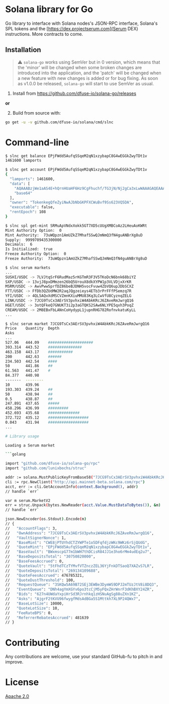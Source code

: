 # Solana library for Go

Go library to interface with Solana nodes's JSON-RPC interface, Solana's SPL tokens and the
[https://dex.projectserum.com](Serum DEX) instructions.  More contracts to come.

## Installation

> :warning: `solana-go` works using SemVer but in 0 version, which means that the 'minor' will be changed when some broken changes are introduced into the application, and the 'patch' will be changed when a new feature with new changes is added or for bug fixing. As soon as v1.0.0 be released, `solana-go` will start to use SemVer as usual.

1. Install from https://github.com/dfuse-io/solana-go/releases

**or**

2. Build from source with:

```bash
go get -u -v github.com/dfuse-io/solana/cmd/slnc
```

# Command-line

```bash
$ slnc get balance EPjFWdd5AufqSSqeM2qN1xzybapC8G4wEGGkZwyTDt1v
1461600 lamports

$ slnc get account EPjFWdd5AufqSSqeM2qN1xzybapC8G4wEGGkZwyTDt1v
{
  "lamports": 1461600,
  "data": [
    "AQAAABzjWe1aAS4E+hQrnHUaHF6Hz9CgFhuchf/TG3jN/Nj2gCa3xLwWAAAGAQEAAAAqnl7btTwEZ5CY/3sSZRcUQ0/AjFYqmjuGEQXmctQicw==",
    "base64"
  ],
  "owner": "TokenkegQfeZyiNwAJbNbGKPFXCWuBvf9Ss623VQ5DA",
  "executable": false,
  "rentEpoch": 108
}

$ slnc spl get-mint SRMuApVNdxXokk5GT7XD5cUUgXMBCoAz2LHeuAoKWRt
Mint Authority Option:  0
Mint Authority:  73uWQpzn1AmUZkZ7MhafSSwQJmNmQ3fN4guANBrXg8uD
Supply:  9999709435300000
Decimals:  6
Is Initialized:  true
Freeze Authority Option:  0
Freeze Authority:  73uWQpzn1AmUZkZ7MhafSSwQJmNmQ3fN4guANBrXg8uD

$ slnc serum markets
...
SUSHI/USDC -> 7LVJtqSrF6RudMaz5rKGTmR3F3V5TKoDcN6bnk68biYZ
SXP/USDC -> 13vjJ8pxDMmzen26bQ5UrouX8dkXYPW1p3VLVDjxXrKR
MSRM/USDC -> AwvPwwSprfDZ86beBJDNH5vocFvuw4ZbVQ6upJDbSCXZ
FTT/USDC -> FfDb3QZUdMW2R2aqJQgzeieys4ETb3rPrFFfPSemzq7R
YFI/USDC -> 4QL5AQvXdMSCVZmnKXiuMMU83Kq3LCwVfU8CyznqZELG
LINK/USDC -> 7JCG9TsCx3AErSV3pvhxiW4AbkKRcJ6ZAveRmJwrgQ16
HGET/USDC -> 3otQFkeQ7GNUKT3i2p3aGTQKS2SAw6NLYPE5qxh3PoqZ
CREAM/USDC -> 2M8EBxFbLANnCoHydypL1jupnRHG782RofnvkatuKyLL
...

$ slnc serum market 7JCG9TsCx3AErSV3pvhxiW4AbkKRcJ6ZAveRmJwrgQ16
Price    Quantity  Depth
Asks
...
527.06   444.09    ####################
393.314  443.52    ###############
463.158  443.17    ###########
200      442.63    ######
234.503  442.54    ####
50       441.86    ##
61.563   441.47    #
84.377   440.98
-------  --------
10       439.96
193.303  439.24    ##
50       438.94    ##
0.5      438.87    ##
247.891  437.65    #####
458.296  436.99    #########
452.693  435.68    ##############
372.722  435.12    ##################
0.043    431.94    ##################
...

# Library usage

Loading a Serum market

```golang

import "github.com/dfuse-io/solana-go/rpc"
import "github.com/lunixbochs/struc"

addr := solana.MustPublicKeyFromBase58("7JCG9TsCx3AErSV3pvhxiW4AbkKRcJ6ZAveRmJwrgQ16")
cli := rpc.NewClient("http://api.mainnet-beta.solana.com/rpc")
acct, err := cli.GetAccountInfo(context.Background(), addr)
// handle `err`

var m serum.MarketV2
err = struc.Unpack(bytes.NewReader(acct.Value.MustDataToBytes()), &m)
// handle `err`

json.NewEncoder(os.Stdout).Encode(m)
// {
//   "AccountFlags": 3,
//   "OwnAddress": "7JCG9TsCx3AErSV3pvhxiW4AbkKRcJ6ZAveRmJwrgQ16",
//   "VaultSignerNonce": 1,
//   "BaseMint": "CWE8jPTUYhdCTZYWPTe1o5DFqfdjzWKc9WKz6rSjQUdG",
//   "QuoteMint": "EPjFWdd5AufqSSqeM2qN1xzybapC8G4wEGGkZwyTDt1v",
//   "BaseVault": "BWxmscpG77m1bWH7thDCisR84JJ1e3ho6rMm4udEq2u7",
//   "BaseDepositsTotal": "30750820000",
//   "BaseFeesAccrued": 0,
//   "QuoteVault": "5tFhdTCzTYMvfVTZnczZEL36YjFnkDTSaoQ7XAZvS7LR",
//   "QuoteDepositsTotal": "269134109688",
//   "QuoteFeesAccrued": 476785321,
//   "QuoteDustThreshold": 100,
//   "RequestQueue": "3SKQw5A69B72SEj3EWBe3DymWS9DPJ2mTUzJtV8i8DQ3",
//   "EventQueue": "DNh4agYmXGYv6po3tcCjM5yFQxZHrWnrF3dKhBXY24ZR",
//   "Bids": "627n4UWdaYxpiHrSd3RJrnhkq1zHSNuAgSg88uZXn1KZ",
//   "Asks": "AjgrF2tKVU96fwygfMdsAdBGa5S1Mttkh7XL9P24QWx7",
//   "BaseLotSize": 10000,
//   "QuoteLotSize": 10,
//   "FeeRateBPS": 0,
//   "ReferrerRebatesAccrued": 481639
// }

```

# Contributing

Any contributions are welcome, use your standard GitHub-fu to pitch in and improve.

# License

[Apache 2.0](LICENSE)
